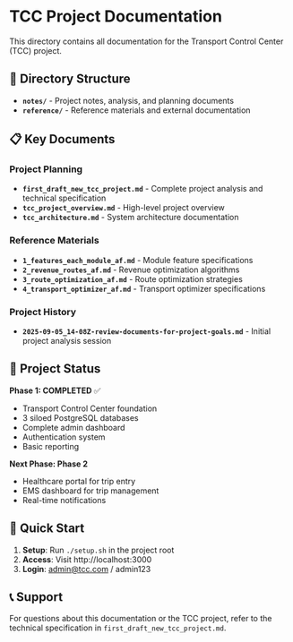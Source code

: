 # TCC Project Documentation

This directory contains all documentation for the Transport Control Center (TCC) project.

## 📁 Directory Structure

- **`notes/`** - Project notes, analysis, and planning documents
- **`reference/`** - Reference materials and external documentation

## 📋 Key Documents

### Project Planning
- **`first_draft_new_tcc_project.md`** - Complete project analysis and technical specification
- **`tcc_project_overview.md`** - High-level project overview
- **`tcc_architecture.md`** - System architecture documentation

### Reference Materials
- **`1_features_each_module_af.md`** - Module feature specifications
- **`2_revenue_routes_af.md`** - Revenue optimization algorithms
- **`3_route_optimization_af.md`** - Route optimization strategies
- **`4_transport_optimizer_af.md`** - Transport optimizer specifications

### Project History
- **`2025-09-05_14-08Z-review-documents-for-project-goals.md`** - Initial project analysis session

## 🎯 Project Status

**Phase 1: COMPLETED** ✅
- Transport Control Center foundation
- 3 siloed PostgreSQL databases
- Complete admin dashboard
- Authentication system
- Basic reporting

**Next Phase: Phase 2**
- Healthcare portal for trip entry
- EMS dashboard for trip management
- Real-time notifications

## 🚀 Quick Start

1. **Setup**: Run `./setup.sh` in the project root
2. **Access**: Visit http://localhost:3000
3. **Login**: admin@tcc.com / admin123

## 📞 Support

For questions about this documentation or the TCC project, refer to the technical specification in `first_draft_new_tcc_project.md`.
